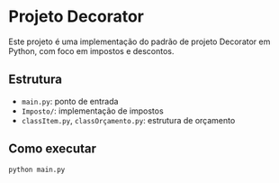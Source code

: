 # Projeto Decorator

Este projeto é uma implementação do padrão de projeto Decorator em Python, com foco em impostos e descontos.

## Estrutura
- `main.py`: ponto de entrada
- `Imposto/`: implementação de impostos
- `classItem.py`, `classOrçamento.py`: estrutura de orçamento

## Como executar
```bash
python main.py

